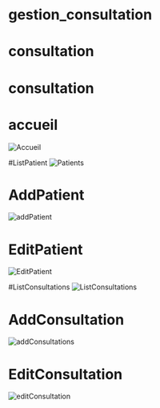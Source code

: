 ﻿# gestion_consultation
# consultation
# consultation


# accueil
![Accueil](https://github.com/user-attachments/assets/0ba13308-117a-4bc8-8e13-ed6fadc5b586)

#ListPatient
![Patients](https://github.com/user-attachments/assets/5ea6b36f-dea5-456f-b85a-e45ebda4c303)

# AddPatient
![addPatient](https://github.com/user-attachments/assets/74ad7740-824f-4aec-997c-22e5ae8031a0)

# EditPatient
![EditPatient](https://github.com/user-attachments/assets/3d93cb57-e50a-4689-b1fd-a911baa153e7)

#ListConsultations
![ListConsultations](https://github.com/user-attachments/assets/e499b6c6-4c59-4db3-a887-b0a4172031b7)


# AddConsultation
![addConsultations](https://github.com/user-attachments/assets/94359710-9c7d-44fc-a2c1-adc5d784f482)

# EditConsultation
![editConsultation](https://github.com/user-attachments/assets/d075b1e3-7c4e-4f1b-80c6-f9584e772185)






